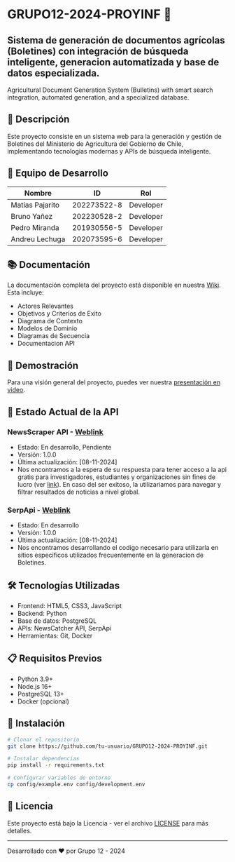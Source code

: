 # GRUPO12-2024-PROYINF 🌱

Sistema de generación de documentos agrícolas (Boletines) con integración de búsqueda inteligente, generacion automatizada y base de datos especializada.
---
Agricultural Document Generation System (Bulletins) with smart search integration, automated generation, and a specialized database.

## 🚀 Descripción
Este proyecto consiste en un sistema web para la generación y gestión de Boletines del Ministerio de Agricultura del Gobierno de Chile, implementando tecnologías modernas y APIs de búsqueda inteligente.

## 👥 Equipo de Desarrollo
| Nombre | ID | Rol |
|--------|----|----|
| Matias Pajarito | 202273522-8 | Developer |
| Bruno Yañez | 202230528-2 | Developer |
| Pedro Miranda | 201930556-5 | Developer |
| Andreu Lechuga | 202073595-6 | Developer |

## 📚 Documentación
La documentación completa del proyecto está disponible en nuestra [Wiki](https://github.com/MatiasPajarito/GRUPO12-2024-PROYINF/wiki). Esta incluye:
- Actores Relevantes
- Objetivos y Criterios de Exito
- Diagrama de Contexto
- Modelos de Dominio
- Diagramas de Secuencia
- Documentacion API

## 🎥 Demostración
Para una visión general del proyecto, puedes ver nuestra [presentación en video](https://www.youtube.com/watch?v=TAgy9_8pgcM).

## 🔧 Estado Actual de la API

### NewsScraper API - [Weblink](https://www.newscatcherapi.com/)
- Estado: En desarrollo, Pendiente
- Versión: 1.0.0
- Última actualización: [08-11-2024]
- Nos encontramos a la espera de su respuesta para tener acceso a la api gratis para investigadores, estudiantes y organizaciones sin fines de lucro (ver [link](https://www.newscatcherapi.com/free-news-api)). En caso del ser exitoso, la utilizariamos para navegar y filtrar resultados de noticias a nivel global.

### SerpApi - [Weblink](https://serpapi.com/)
- Estado: En desarrollo
- Versión: 1.0.0
- Última actualización: [08-11-2024]
- Nos encontramos desarrollando el codigo necesario para utilizarla en sitios especificos utilizados frecuentemente en la generacion de Boletines. 

## 🛠️ Tecnologías Utilizadas
- Frontend: HTML5, CSS3, JavaScript
- Backend: Python
- Base de datos: PostgreSQL
- APIs: NewsCatcher API, SerpApi
- Herramientas: Git, Docker

## 📋 Requisitos Previos
- Python 3.9+
- Node.js 16+
- PostgreSQL 13+
- Docker (opcional)

## 🚀 Instalación
```bash
# Clonar el repositorio
git clone https://github.com/tu-usuario/GRUPO12-2024-PROYINF.git

# Instalar dependencias
pip install -r requirements.txt

# Configurar variables de entorno
cp config/example.env config/development.env
```

## 📝 Licencia
Este proyecto está bajo la Licencia - ver el archivo [LICENSE](LICENSE.md) para más detalles.

---
Desarrollado con ❤️ por Grupo 12 - 2024
